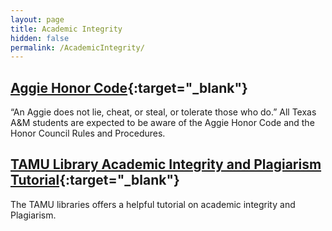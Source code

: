 ```yaml
---
layout: page
title: Academic Integrity
hidden: false
permalink: /AcademicIntegrity/
---
```



## [Aggie Honor Code](http://aggiehonor.tamu.edu/){:target="_blank"}
“An Aggie does not lie, cheat, or steal, or tolerate those who do.” 
All Texas A&M students are expected to be aware of the Aggie Honor Code 
and the Honor Council Rules and Procedures.

## [TAMU Library Academic Integrity and Plagiarism Tutorial](https://library.tamu.edu/services/library_tutorials/academic_integrity/index.html){:target="_blank"}
The TAMU libraries offers a helpful tutorial on academic integrity 
and Plagiarism.